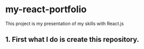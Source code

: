 # my-react-portfolio
This project is my presentation of my skills with React.js 

## 1. First what I do is create this repository.
